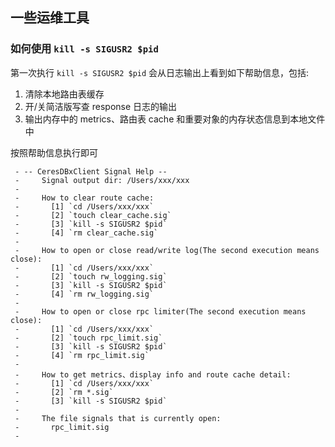 ## 一些运维工具

### 如何使用 `kill -s SIGUSR2 $pid`

第一次执行 `kill -s SIGUSR2 $pid` 会从日志输出上看到如下帮助信息，包括:
1. 清除本地路由表缓存
2. 开/关简洁版写查 response 日志的输出
3. 输出内存中的 metrics、路由表 cache 和重要对象的内存状态信息到本地文件中

按照帮助信息执行即可

```
 - -- CeresDBxClient Signal Help --
 -     Signal output dir: /Users/xxx/xxx
 -
 -     How to clear route cache:
 -       [1] `cd /Users/xxx/xxx`
 -       [2] `touch clear_cache.sig`
 -       [3] `kill -s SIGUSR2 $pid`
 -       [4] `rm clear_cache.sig`
 -
 -     How to open or close read/write log(The second execution means close):
 -       [1] `cd /Users/xxx/xxx`
 -       [2] `touch rw_logging.sig`
 -       [3] `kill -s SIGUSR2 $pid`
 -       [4] `rm rw_logging.sig`
 -
 -     How to open or close rpc limiter(The second execution means close):
 -       [1] `cd /Users/xxx/xxx`
 -       [2] `touch rpc_limit.sig`
 -       [3] `kill -s SIGUSR2 $pid`
 -       [4] `rm rpc_limit.sig`
 -
 -     How to get metrics、display info and route cache detail:
 -       [1] `cd /Users/xxx/xxx`
 -       [2] `rm *.sig`
 -       [3] `kill -s SIGUSR2 $pid`
 -
 -     The file signals that is currently open:
 -       rpc_limit.sig
 -
```
